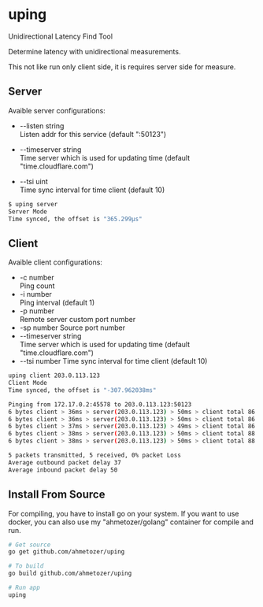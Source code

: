 # uping

Unidirectional Latency Find Tool  

Determine latency with unidirectional measurements.

This not like run only client side, it is requires server side for measure.

## Server

Avaible server configurations:

- --listen string  
Listen addr for this service (default ":50123")

- --timeserver string  
        Time server which is used for updating time (default "time.cloudflare.com")
- --tsi uint  
        Time sync interval for time client (default 10)

```bash
$ uping server
Server Mode
Time synced, the offset is "365.299µs"
```

## Client

Avaible client configurations:

- -c number  
        Ping count
- -i number  
        Ping interval (default 1)
- -p number  
        Remote server custom port number
- -sp number
        Source port number
- --timeserver string  
        Time server which is used for updating time (default "time.cloudflare.com")
- --tsi number
        Time sync interval for time client (default 10)

```bash
uping client 203.0.113.123
Client Mode
Time synced, the offset is "-307.962038ms"

Pinging from 172.17.0.2:45578 to 203.0.113.123:50123
6 bytes client > 36ms > server(203.0.113.123) > 50ms > client total 86 seq 1
6 bytes client > 36ms > server(203.0.113.123) > 50ms > client total 86 seq 2
6 bytes client > 37ms > server(203.0.113.123) > 49ms > client total 86 seq 3
6 bytes client > 38ms > server(203.0.113.123) > 50ms > client total 88 seq 4
6 bytes client > 38ms > server(203.0.113.123) > 50ms > client total 88 seq 5

5 packets transmitted, 5 received, 0% packet Loss 
Average outbound packet delay 37
Average inbound packet delay 50
```

## Install From Source

For compiling, you have to install go on your system. If you want to use docker, you can also use my "ahmetozer/golang" container for compile and run.

```bash
# Get source
go get github.com/ahmetozer/uping

# To build
go build github.com/ahmetozer/uping

# Run app
uping
```
